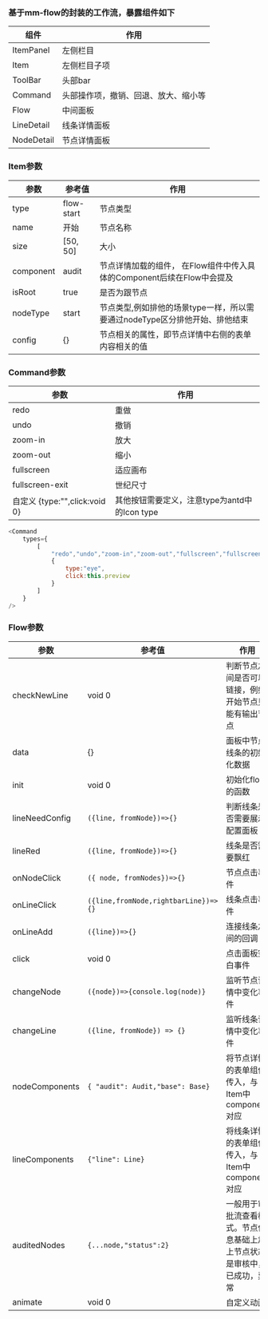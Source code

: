 ### 基于mm-flow的封装的工作流，暴露组件如下
|  组件   | 作用  |
|  ----  | ----  |
| ItemPanel  | 左侧栏目 |
| Item  | 左侧栏目子项 |
| ToolBar  | 头部bar |
| Command  | 头部操作项，撤销、回退、放大、缩小等 |
| Flow | 中间面板 |
| LineDetail | 线条详情面板 |
| NodeDetail | 节点详情面板 |



### Item参数
|  参数   | 参考值 | 作用  |
|  ----  | --- | ----  |
|  type  | flow-start | 节点类型 |
|  name  | 开始 | 节点名称 |
| size | [50, 50]  |大小|
| component |  audit | 节点详情加载的组件， 在Flow组件中传入具体的Component后续在Flow中会提及 |
| isRoot | true | 是否为跟节点 |
| nodeType | start | 节点类型,例如排他的场景type一样，所以需要通过nodeType区分排他开始、排他结束 |
| config | {} | 节点相关的属性，即节点详情中右侧的表单内容相关的值 |



### Command参数
|  参数   | 作用  |
|  ----  |  ----  |
|  redo  | 重做 |
|  undo  | 撤销 |
|  zoom-in  | 放大 |
|  zoom-out  | 缩小 |
|  fullscreen  | 适应画布 |
|  fullscreen-exit  | 世纪尺寸 |
|  自定义 {type:"",click:void 0}  | 其他按钮需要定义，注意type为antd中的Icon type |

```javascript
<Command 
    types={
        [
            "redo","undo","zoom-in","zoom-out","fullscreen","fullscreen-exit",
            {
                type:"eye",
                click:this.preview
            }
        ]
    }
/>
```




### Flow参数
|  参数   | 参考值 | 作用  |
|  ----  | --- | ----  |
|  checkNewLine  | void 0 | 判断节点之间是否可以链接，例如开始节点只能有输出节点 |
|  data  | {} | 面板中节点线条的初始化数据 |
| init | void 0  | 初始化flow的函数 |
| lineNeedConfig |  `({line, fromNode})=>{}` | 判断线条是否需要展示配置面板 |
| lineRed |  `({line, fromNode})=>{}` | 线条是否需要飘红 |
| onNodeClick | `({ node, fromNodes})=>{}`  | 节点点击事件 |
| onLineClick | `({line,fromNode,rightbarLine})=>{}` | 线条点击事件 |
| onLineAdd | `({line})=>{}` | 连接线条之间的回调 |
| click | void 0 | 点击面板空白事件 |
| changeNode | `({node})=>{console.log(node)}` | 监听节点详情中变化事件 |
| changeLine | `({line, fromNode}) => {}` | 监听线条详情中变化事件 |
| nodeComponents | `{ "audit": Audit,"base": Base}` | 将节点详情的表单组件传入，与Item中component对应 |
| lineComponents | `{"line": Line}` | 将线条详情的表单组件传入，与Item中component对应 |
|auditedNodes|`{...node,"status":2}`|一般用于审批流查看模式。节点信息基础上加上节点状态是审核中，已成功，异常|
|animate|void 0|自定义动画|
